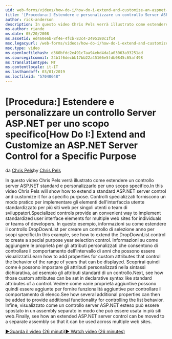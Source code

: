 ```yaml
---
uid: web-forms/videos/how-do-i/how-do-i-extend-and-customize-an-aspnet-server-control-for-a-specific-purpose
title: '[Procedura:] Estendere e personalizzare un controllo Server ASP.NET per uno scopo specifico | Microsoft Docs'
author: rick-anderson
description: In questo video Chris Pels verrà illustrato come estendere un controllo server ASP.NET standard e personalizzarlo per uno scopo specifico. Controlli specializzati forniscono una c...
ms.author: riande
ms.date: 05/20/2008
ms.assetid: ed460e6b-8f4e-4fcb-83c4-2495180c1f14
msc.legacyurl: /web-forms/videos/how-do-i/how-do-i-extend-and-customize-an-aspnet-server-control-for-a-specific-purpose
msc.type: video
ms.openlocfilehash: d360bfdc2e491c7aa94ebd4da1a03063a93251ad
ms.sourcegitcommit: 24b1f6decbb17bb22a45166e5fdb0845c65af498
ms.translationtype: MT
ms.contentlocale: it-IT
ms.lasthandoff: 03/01/2019
ms.locfileid: "57040648"
---
```

<a name="how-do-i-extend-and-customize-an-aspnet-server-control-for-a-specific-purpose"></a><span data-ttu-id="ed881-104">[Procedura:] Estendere e personalizzare un controllo Server ASP.NET per uno scopo specifico</span><span class="sxs-lookup"><span data-stu-id="ed881-104">[How Do I:] Extend and Customize an ASP.NET Server Control for a Specific Purpose</span></span>
====================
<span data-ttu-id="ed881-105">da [Chris Pels](https://twitter.com/chrispels)</span><span class="sxs-lookup"><span data-stu-id="ed881-105">by [Chris Pels](https://twitter.com/chrispels)</span></span>

<span data-ttu-id="ed881-106">In questo video Chris Pels verrà illustrato come estendere un controllo server ASP.NET standard e personalizzarlo per uno scopo specifico.</span><span class="sxs-lookup"><span data-stu-id="ed881-106">In this video Chris Pels will show how to extend a standard ASP.NET server control and customize it for a specific purpose.</span></span> <span data-ttu-id="ed881-107">Controlli specializzati forniscono un modo pratico per implementare gli elementi dell'interfaccia utente standardizzato per più siti web per singoli utenti o team di sviluppatori.</span><span class="sxs-lookup"><span data-stu-id="ed881-107">Specialized controls provide an convenient way to implement standardized user interface elements for multiple web sites for individuals or teams of developers.</span></span> <span data-ttu-id="ed881-108">In questo esempio, informazioni su come estendere il controllo DropDownList per creare un controllo di selezione anno per scopi specifici.</span><span class="sxs-lookup"><span data-stu-id="ed881-108">In this example, see how to extend the DropDownList control to create a special purpose year selection control.</span></span> <span data-ttu-id="ed881-109">Informazioni su come aggiungere le proprietà per gli attributi personalizzati che consentono di controllare il comportamento dell'intervallo di anni che possono essere visualizzati.</span><span class="sxs-lookup"><span data-stu-id="ed881-109">Learn how to add properties for custom attributes that control the behavior of the range of years that can be displayed.</span></span> <span data-ttu-id="ed881-110">Scoprirai quindi come è possono impostare gli attributi personalizzati nella sintassi dichiarativa, ad esempio gli attributi standard di un controllo.</span><span class="sxs-lookup"><span data-stu-id="ed881-110">Next, see how those custom attributes can be set in declarative syntax like standard attributes of a control.</span></span> <span data-ttu-id="ed881-111">Vedere come varie proprietà aggiuntive possono quindi essere aggiunte per fornire funzionalità aggiuntive per controllare il comportamento di elenco.</span><span class="sxs-lookup"><span data-stu-id="ed881-111">See how several additional properties can then be added to provide additional functionality for controlling the list behavior.</span></span> <span data-ttu-id="ed881-112">Infine, visualizzato come un controllo server ASP.NET esteso può essere spostato in un assembly separato in modo che può essere usata in più siti web.</span><span class="sxs-lookup"><span data-stu-id="ed881-112">Finally, see how an extended ASP.NET server control can be moved to a separate assembly so that it can be used across multiple web sites.</span></span>

[<span data-ttu-id="ed881-113">&#9654;Guarda il video (26 minuti)</span><span class="sxs-lookup"><span data-stu-id="ed881-113">&#9654; Watch video (26 minutes)</span></span>](https://channel9.msdn.com/Blogs/ASP-NET-Site-Videos/how-do-i-extend-and-customize-an-aspnet-server-control-for-a-specific-purpose)
